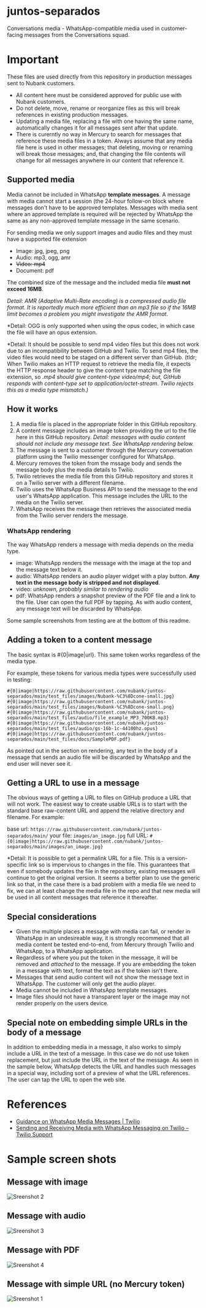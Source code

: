 # juntos-separados
Conversations media - WhatsApp-compatible media used in customer-facing messages from the Conversations squad.

# Important

These files are used directly from this repository in production messages sent to Nubank customers.

* All content here must be considered approved for public use with Nubank customers.
* Do not delete, move, rename or reorganize files as this will break references in existing production messages.
* Updating a media file, replacing a file with one having the same name, automatically changes it for all messages sent after that update.
* There is curerntly no way in Mercury to search for messages that reference these media files in a token. Always assume that any media file here is used in other messages; that deleting, moving or renaming will break those messages; and, that changing the file contents will change for all messages anywhere in our content that reference it.

## Supported media
Media cannot be included in WhatsApp **template messages**. A message with media cannot start a session (the 24-hour follow-on block where messages don't have to be approved templates. Messages with media sent where an approved template is required will be rejected by WhatsApp the same as any non-approved template message in the same scenario.

For sending media we only support images and audio files and they must have a supported file extension
* Image: jpg, jpeg, png
* Audio: mp3, ogg, amr
* ~~Video: mp4~~
* Document: pdf

The combined size of the message and the included media file **must not exceed 16MB**.

*Detail: AMR (Adaptive Multi-Rate encoding) is a compressed audio file format. It is reportedly much more efficient than an mp3 file so if the 16MB limit becomes a problem you might investigate the AMR format.*

*Detail: OGG is only supported when using the opus codec, in which case the file will have an opus extension.

*Detail: It should be possible to send mp4 video files but this does not work due to an incompatibility between GitHub and Twilio. To send mp4 files, the video files would need to be staged on a different server than GitHub. (tldr; When Twilio makes an HTTP request to retrieve the media file, it expects the HTTP response header to give the content type matching the file extension, so *.mp4 should give content-type video/mp4; but, GitHub responds with content-type set to application/octet-stream. Twilio rejects this as a media type mismatch.)*

## How it works
1. A media file is placed in the appropriate folder in this GitHub repository.
2. A content message includes an image token providing the url to the file here in this GitHub repository. *Detail: messages with audio content should not include any message text. See WhatsApp rendering below.*
3. The message is sent to a customer through the Mercury conversation platform using the Twilio messenger configured for WhatsApp.
4. Mercury removes the token from the mssage body and sends the message body plus the media details to Twilio.
5. Twilio retrieves the media file from this GitHub repository and stores it on a Twilio server with a different filename.
6. Twilio uses the WhatsApp Business API to send the message to the end user's WhatsApp application. This message includes the URL to the media on the Twilio server.
7. WhatsApp receives the message then retrieves the associated media from the Twilio server renders the message.

### WhatsApp rendering

The way WhatsApp renders a message with media depends on the media type. 
* image: WhatsApp renders the message with the image at the top and the message text below it.
* audio: WhatsApp renders an audio player widget with a play button. **Any text in the message body is stripped and not displayed**.
* video: *unknown, probably similar to rendering audio*
* pdf: WhatsApp renders a snapshot preview of the PDF file and a link to the file. User can open the full PDF by tapping. As with audio content, any message text will be discarded by WhatsApp.

Some sample screenshots from testing are at the bottom of this readme.

## Adding a token to a content message

The basic syntax is #{0|image|url}. This same token works regardless of the media type.

For example, these tokens for various media types were successfully used in testing:
```
#{0|image|https://raw.githubusercontent.com/nubank/juntos-separados/main/test_files/images/Nubank-%C3%8Dcone-small.jpg}
#{0|image|https://raw.githubusercontent.com/nubank/juntos-separados/main/test_files/images/Nubank-%C3%8Dcone-small.png}
#{0|image|https://raw.githubusercontent.com/nubank/juntos-separados/main/test_files/audio/file_example_MP3_700KB.mp3}
#{0|image|https://raw.githubusercontent.com/nubank/juntos-separados/main/test_files/audio/gs-16b-1c-44100hz.opus}
#{0|image|https://raw.githubusercontent.com/nubank/juntos-separados/main/test_files/docs/SamplePDF.pdf}
```
As pointed out in the section on rendering, any text in the body of a message that sends an audio file will be discarded by WhatsApp and the end user will never see it.

## Getting a URL to use in a message

The obvious ways of getting a URL to files on GitHub produce a URL that will not work. The easiest way to create usable URLs is to start with the standard base raw-content URL and append the relative directory and filename. For example:

base url: `https://raw.githubusercontent.com/nubank/juntos-separados/main/`
your file: `images/an_image.jpg`
full URL: `#{0|image|https://raw.githubusercontent.com/nubank/juntos-separados/main/images/an_image.jpg}`

*Detail: It is possible to get a permalink URL for a file. This is a version-specific link so is impervious to changes in the file. This guarantees that even if somebody updates the file in the repository, existing messages will continue to get the original version. It seems a better plan to use the generic link so that, in the case there is a bad problem with a media file we need to fix, we can at least change the media file in the repo and that new media will be used in all content messages that reference it thereafter.

## Special considerations

* Given the multiple places a message with media can fail, or render in WhatsApp in an undesireable way, it is strongly recommened that all media content be tested end-to-end, from Mercury through Twilio and WhatsApp, to a WhatsApp application.
* Regardless of where you put the token in the message, it will be removed and *attached* to the message. If you are embedding the token in a message with text, format the text as if the token isn't there.
* Messages that send audio content will not show the message text in WhatsApp. The customer will only get the audio player.
* Media cannot be included in WhatsApp template messages.
* Image files should not have a transparent layer or the image may not render properly on the users device.

## Special note on embedding simple URLs in the body of a message

In addition to embedding media in a message, it also works to simply include a URL in the text of a message. In this case we do not use token replacement, but just include the URL in the text of the message.  As seen in the sample below, WhatsApp detects the URL and handles such messages in a special way, including sort of a preview of what the URL references. The user can tap the URL to open the web site.

# References
* [Guidance on WhatsApp Media Messages | Twilio](https://www.twilio.com/docs/whatsapp/guidance-whatsapp-media-messages)
* [Sending and Receiving Media with WhatsApp Messaging on Twilio – Twilio Support](https://support.twilio.com/hc/en-us/articles/360017961894-Sending-and-Receiving-Media-with-WhatsApp-Messaging-on-Twilio)

# Sample screen shots

## Message with image
![Sreenshot 2](/test_files/screenshots/Screenshot_2.jpg)


## Message with audio
![Sreenshot 3](/test_files/screenshots/Screenshot_3.jpg)


## Message with PDF
![Sreenshot 4](/test_files/screenshots/Screenshot_4.jpg)


## Message with simple URL (no Mercury token)
![Sreenshot 1](/test_files/screenshots/Screenshot_1.jpeg)

